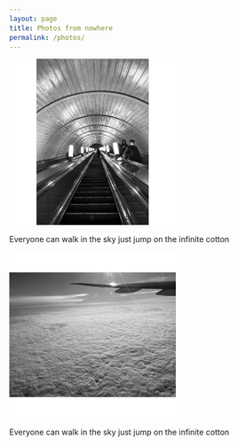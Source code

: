 ```yaml
---
layout: page
title: Photos from nowhere
permalink: /photos/
---
```


<img src="/images/Photo 2.JPG" alt="portrait" width="300"/>


Everyone can walk in the sky
just jump on the infinite cotton


<img src="/images/Photo 1.JPG" alt="portrait" width="300"/>



Everyone can walk in the sky
just jump on the infinite cotton
